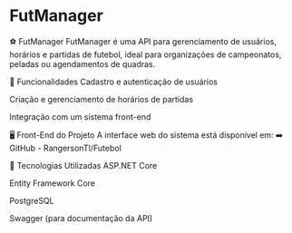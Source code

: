 # FutManager
⚽ FutManager
FutManager é uma API para gerenciamento de usuários, horários e partidas de futebol, ideal para organizações de campeonatos, peladas ou agendamentos de quadras.

🔧 Funcionalidades
Cadastro e autenticação de usuários

Criação e gerenciamento de horários de partidas

Integração com um sistema front-end

🖥️ Front-End do Projeto
A interface web do sistema está disponível em:
➡️ GitHub - RangersonTI/Futebol

📌 Tecnologias Utilizadas
ASP.NET Core

Entity Framework Core

PostgreSQL

Swagger (para documentação da API)
